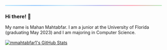 ![line](https://github.com/mmahtabfar1/mmahtabfar1/blob/main/line.gif)
### Hi there! 👋
My name is Mahan Mahtabfar. I am a junior at the University of Florida (graduating May 2023) and I am majoring in Computer Science.
<!--
**mmahtabfar1/mmahtabfar1** is a ✨ _special_ ✨ repository because its `README.md` (this file) appears on your GitHub profile.

Here are some ideas to get you started:

- 🔭 I’m currently working on ...
- 🌱 I’m currently learning ...
- 👯 I’m looking to collaborate on ...
- 🤔 I’m looking for help with ...
- 💬 Ask me about ...
- 📫 How to reach me: ...
- 😄 Pronouns: ...
- ⚡ Fun fact: ...

- 🎓 I am also working as a Teaching Assistant at the University of Florida where I help to teach students programming fundamentals in Java.
-->

<a href="https://github.com/anuraghazra/github-readme-stats">
  <img align="center" src="https://github-readme-stats.vercel.app/api?username=mmahtabfar1&theme=cobalt&count_private=true&show_icons=true" alt="mmahtabfar1's GitHub Stats" />
</a>
